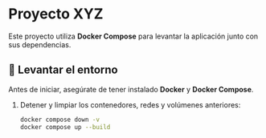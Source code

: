 # Proyecto XYZ

Este proyecto utiliza **Docker Compose** para levantar la aplicación junto con sus dependencias.

## 🚀 Levantar el entorno

Antes de iniciar, asegúrate de tener instalado **Docker** y **Docker Compose**.

1. Detener y limpiar los contenedores, redes y volúmenes anteriores:
   ```bash
   docker compose down -v
   docker compose up --build
